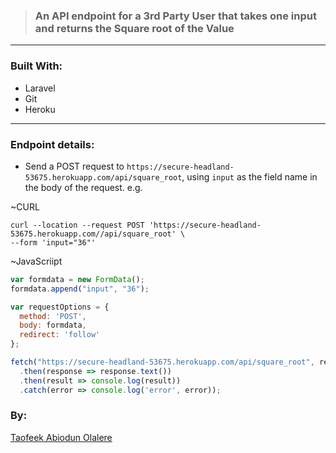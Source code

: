 > ### An API endpoint for a 3rd Party User that takes one input and returns the Square root of the Value

---

### Built With:

-   Laravel
-   Git
-   Heroku

---

### Endpoint details:

-   Send a POST request to `https://secure-headland-53675.herokuapp.com/api/square_root`, using `input` as the field name in the body of the request. e.g.

~CURL

```cURL
curl --location --request POST 'https://secure-headland-53675.herokuapp.com//api/square_root' \
--form 'input="36"'
```

~JavaScriipt

```JavaScript
var formdata = new FormData();
formdata.append("input", "36");

var requestOptions = {
  method: 'POST',
  body: formdata,
  redirect: 'follow'
};

fetch("https://secure-headland-53675.herokuapp.com/api/square_root", requestOptions)
  .then(response => response.text())
  .then(result => console.log(result))
  .catch(error => console.log('error', error));
```

### By:

[Taofeek Abiodun Olalere](https://linnkedin.com/in/olaleretaofeek)

